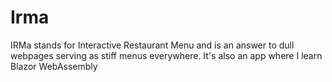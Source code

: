 # Irma
IRMa stands for Interactive Restaurant Menu and is an answer to dull webpages serving as stiff menus everywhere. It's also an app where I learn Blazor WebAssembly
